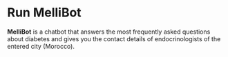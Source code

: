 # Run MelliBot
**MelliBot** is a chatbot that answers the most frequently asked questions about diabetes and gives you the contact details of endocrinologists of the entered city (Morocco).

